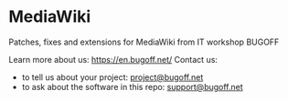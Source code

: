 # MediaWiki
Patches, fixes and extensions for MediaWiki from IT workshop BUGOFF

Learn more about us: https://en.bugoff.net/
Contact us:
 - to tell us about your project: project@bugoff.net
 - to ask about the software in this repo: support@bugoff.net
